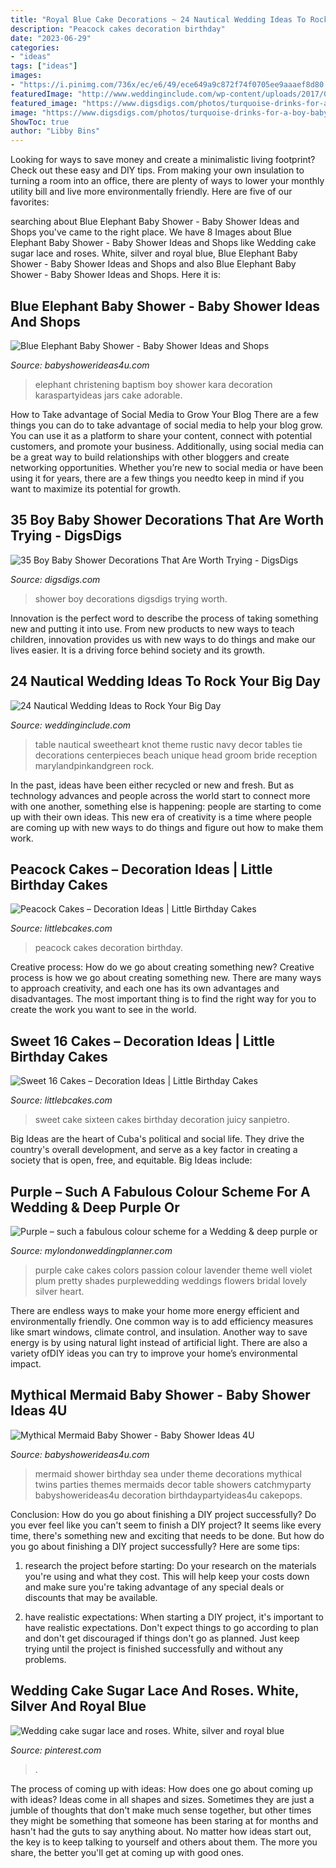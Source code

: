 ```yaml
---
title: "Royal Blue Cake Decorations ~ 24 Nautical Wedding Ideas To Rock Your Big Day"
description: "Peacock cakes decoration birthday"
date: "2023-06-29"
categories:
- "ideas"
tags: ["ideas"]
images:
- "https://i.pinimg.com/736x/ec/e6/49/ece649a9c872f74f0705ee9aaaef8d80.jpg"
featuredImage: "http://www.weddinginclude.com/wp-content/uploads/2017/08/Love-the-knot-decorating-the-sweetheart-table.jpg"
featured_image: "https://www.digsdigs.com/photos/turquoise-drinks-for-a-boy-baby-shower.jpg"
image: "https://www.digsdigs.com/photos/turquoise-drinks-for-a-boy-baby-shower.jpg"
ShowToc: true
author: "Libby Bins"
---
```



Looking for ways to save money and create a minimalistic living footprint? Check out these easy and DIY tips. From making your own insulation to turning a room into an office, there are plenty of ways to lower your monthly utility bill and live more environmentally friendly. Here are five of our favorites: 

	

		
searching about Blue Elephant Baby Shower - Baby Shower Ideas and Shops you've came to the right place. We have 8 Images about Blue Elephant Baby Shower - Baby Shower Ideas and Shops like Wedding cake sugar lace and roses. White, silver and royal blue, Blue Elephant Baby Shower - Baby Shower Ideas and Shops and also Blue Elephant Baby Shower - Baby Shower Ideas and Shops. Here it is:
		
    
## Blue Elephant Baby Shower - Baby Shower Ideas And Shops

<img loading=lazy src="https://babyshowerideas4u.com/wp-content/uploads/2014/02/603160_269031853236866_2116257927_n_600x907.jpg" onerror="this.onerror=null;this.src='https://tse3.mm.bing.net/th?id=OIP.Q5y8gaUG64YvDBqwnxvlSgHaLM&amp;pid=15.1';" alt="Blue Elephant Baby Shower - Baby Shower Ideas and Shops">

_Source: babyshowerideas4u.com_

>elephant christening baptism boy shower kara decoration karaspartyideas jars cake adorable. 

	

How to Take advantage of Social Media to Grow Your Blog
There are a few things you can do to take advantage of social media to help your blog grow. You can use it as a platform to share your content, connect with potential customers, and promote your business. Additionally, using social media can be a great way to build relationships with other bloggers and create networking opportunities. Whether you’re new to social media or have been using it for years, there are a few things you needto keep in mind if you want to maximize its potential for growth.

    
## 35 Boy Baby Shower Decorations That Are Worth Trying - DigsDigs

<img loading=lazy src="https://www.digsdigs.com/photos/turquoise-drinks-for-a-boy-baby-shower.jpg" onerror="this.onerror=null;this.src='https://tse3.mm.bing.net/th?id=OIP._2UzKT-EJG9vDJEePhhwgwHaLG&amp;pid=15.1';" alt="35 Boy Baby Shower Decorations That Are Worth Trying - DigsDigs">

_Source: digsdigs.com_

>shower boy decorations digsdigs trying worth. 

	

Innovation is the perfect word to describe the process of taking something new and putting it into use. From new products to new ways to teach children, innovation provides us with new ways to do things and make our lives easier. It is a driving force behind society and its growth.

    
## 24 Nautical Wedding Ideas To Rock Your Big Day

<img loading=lazy src="http://www.weddinginclude.com/wp-content/uploads/2017/08/Love-the-knot-decorating-the-sweetheart-table.jpg" onerror="this.onerror=null;this.src='https://tse3.mm.bing.net/th?id=OIP.xyAHG9TLFlvYU30T6qGzbwAAAA&amp;pid=15.1';" alt="24 Nautical Wedding Ideas to Rock Your Big Day">

_Source: weddinginclude.com_

>table nautical sweetheart knot theme rustic navy decor tables tie decorations centerpieces beach unique head groom bride reception marylandpinkandgreen rock. 

	

In the past, ideas have been either recycled or new and fresh. But as technology advances and people across the world start to connect more with one another, something else is happening: people are starting to come up with their own ideas. This new era of creativity is a time where people are coming up with new ways to do things and figure out how to make them work.

    
## Peacock Cakes – Decoration Ideas | Little Birthday Cakes

<img loading=lazy src="http://www.littlebcakes.com/wp-content/uploads/2014/02/Peacock-Wedding-Cakes.jpg" onerror="this.onerror=null;this.src='https://tse1.mm.bing.net/th?id=OIP.QmrgadVDAR4fUvHLkvVZFwHaLG&amp;pid=15.1';" alt="Peacock Cakes – Decoration Ideas | Little Birthday Cakes">

_Source: littlebcakes.com_

>peacock cakes decoration birthday. 

	

Creative process: How do we go about creating something new?
Creative process is how we go about creating something new. There are many ways to approach creativity, and each one has its own advantages and disadvantages. The most important thing is to find the right way for you to create the work you want to see in the world.

    
## Sweet 16 Cakes – Decoration Ideas | Little Birthday Cakes

<img loading=lazy src="http://www.littlebcakes.com/wp-content/uploads/2014/02/Sweet-Sixteen-Cake-Ideas.jpg" onerror="this.onerror=null;this.src='https://tse4.mm.bing.net/th?id=OIP.fGlxGuFMAJgNDJLE4mPsagHaLq&amp;pid=15.1';" alt="Sweet 16 Cakes – Decoration Ideas | Little Birthday Cakes">

_Source: littlebcakes.com_

>sweet cake sixteen cakes birthday decoration juicy sanpietro. 

	

Big Ideas are the heart of Cuba's political and social life. They drive the country's overall development, and serve as a key factor in creating a society that is open, free, and equitable. Big Ideas include:

    
## Purple – Such A Fabulous Colour Scheme For A Wedding &amp; Deep Purple Or

<img loading=lazy src="http://www.mylondonweddingplanner.com/wp-content/uploads/2015/09/wedding-cake.jpg" onerror="this.onerror=null;this.src='https://tse4.mm.bing.net/th?id=OIP.zjGIYbqjN1GnVfWC7UmrpgHaLO&amp;pid=15.1';" alt="Purple – such a fabulous colour scheme for a Wedding &amp; deep purple or">

_Source: mylondonweddingplanner.com_

>purple cake cakes colors passion colour lavender theme well violet plum pretty shades purplewedding weddings flowers bridal lovely silver heart. 

	

There are endless ways to make your home more energy efficient and environmentally friendly. One common way is to add efficiency measures like smart windows, climate control, and insulation. Another way to save energy is by using natural light instead of artificial light. There are also a variety ofDIY ideas you can try to improve your home’s environmental impact.

    
## Mythical Mermaid Baby Shower - Baby Shower Ideas 4U

<img loading=lazy src="https://babyshowerideas4u.com/wp-content/uploads/2016/06/Mythical-Mermaid-Baby-Shower-Decor.jpg" onerror="this.onerror=null;this.src='https://tse4.mm.bing.net/th?id=OIP.7VUwObHYNN6sIatg4hIHMAHaJ2&amp;pid=15.1';" alt="Mythical Mermaid Baby Shower - Baby Shower Ideas 4U">

_Source: babyshowerideas4u.com_

>mermaid shower birthday sea under theme decorations mythical twins parties themes mermaids decor table showers catchmyparty babyshowerideas4u decoration birthdaypartyideas4u cakepops. 

	

Conclusion: How do you go about finishing a DIY project successfully?
Do you ever feel like you can't seem to finish a DIY project? It seems like every time, there's something new and exciting that needs to be done. But how do you go about finishing a DIY project successfully? Here are some tips: 
1. research the project before starting: Do your research on the materials you're using and what they cost. This will help keep your costs down and make sure you're taking advantage of any special deals or discounts that may be available. 

2. have realistic expectations: When starting a DIY project, it's important to have realistic expectations. Don't expect things to go according to plan and don't get discouraged if things don't go as planned. Just keep trying until the project is finished successfully and without any problems. 


    
## Wedding Cake Sugar Lace And Roses. White, Silver And Royal Blue

<img loading=lazy src="https://i.pinimg.com/736x/ec/e6/49/ece649a9c872f74f0705ee9aaaef8d80.jpg" onerror="this.onerror=null;this.src='https://tse1.mm.bing.net/th?id=OIP.l0XmCqg502xFMA-r2sUIsQHaKt&amp;pid=15.1';" alt="Wedding cake sugar lace and roses. White, silver and royal blue">

_Source: pinterest.com_

>. 

	

The process of coming up with ideas: How does one go about coming up with ideas?
Ideas come in all shapes and sizes. Sometimes they are just a jumble of thoughts that don't make much sense together, but other times they might be something that someone has been staring at for months and hasn't had the guts to say anything about. 
No matter how ideas start out, the key is to keep talking to yourself and others about them. The more you share, the better you'll get at coming up with good ones.

